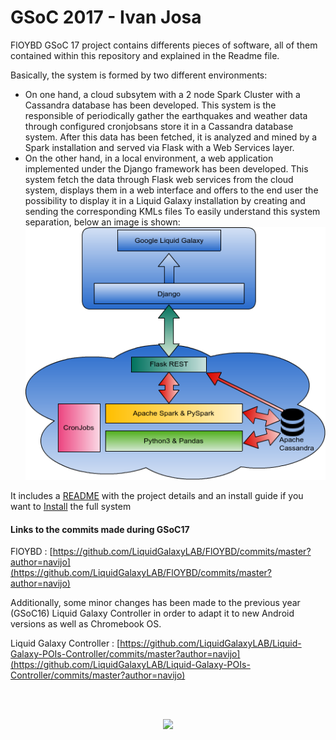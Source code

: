 # GSoC 2017 - Ivan Josa

FlOYBD GSoC 17 project contains differents pieces of software, all of them contained within this repository and explained in the Readme file.

Basically, the system is formed by two different environments:
* On one hand, a cloud subsytem with a 2 node Spark Cluster with a Cassandra database has been developed. This system is the responsible of periodically gather the earthquakes and weather data through configured cronjobsans store it in a Cassandra database system. After this data has been fetched, it is analyzed and mined by a Spark installation and served via Flask with a Web Services layer.
* On the other hand, in a local environment, a web application implemented under the Django framework has been developed. This system fetch the data through Flask web services from the cloud system, displays them in a web interface and offers to the end user the possibility to display it in a Liquid Galaxy installation by creating and sending the corresponding KMLs files
To easily understand this system separation, below an image is shown:
![Infrastructure](https://github.com/LiquidGalaxyLAB/FlOYBD/blob/master/implementacio.png)

It includes a [README](https://github.com/LiquidGalaxyLAB/FlOYBD/blob/master/README.md) with the project details and an install guide if you want to [Install](https://github.com/LiquidGalaxyLAB/FlOYBD/blob/master/docs/INSTALL.md) the full system

#### Links to the commits made during GSoC17

FlOYBD : [https://github.com/LiquidGalaxyLAB/FlOYBD/commits/master?author=navijo](https://github.com/LiquidGalaxyLAB/FlOYBD/commits/master?author=navijo)

Additionally, some minor changes has been made to the previous year (GSoC16) Liquid Galaxy Controller in order to adapt it to new Android versions as well as Chromebook OS. 

Liquid Galaxy Controller : [https://github.com/LiquidGalaxyLAB/Liquid-Galaxy-POIs-Controller/commits/master?author=navijo](https://github.com/LiquidGalaxyLAB/Liquid-Galaxy-POIs-Controller/commits/master?author=navijo)

<br>
<br>
<p align="center">
<img src="https://developers.google.com/open-source/gsoc/resources/downloads/GSoC-logo-horizontal.svg"  width="700">
</p>

